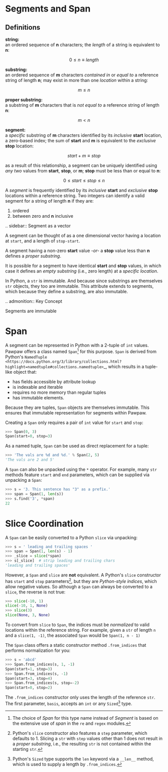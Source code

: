 # Segments and Span

## Definitions

**string:**  
an ordered sequence of **n** characters; the *length* of a string is equivalent to **n**:

$$0 \leq n \equiv length$$

**substring:**  
an ordered sequence of **m** characters *contained in* or *equal to* a reference string of length **n**; may exist in more than one *location* within a string:

$$m \leq n$$

**proper substring:**  
 a substring of **m** characters that is *not equal to* a reference string of length **n**:

$$m < n$$
    
**segment:**  
 a *specific* substring of **m** characters identified by its *inclusive* **start** location, a zero-based index; the sum of **start** and **m** is equivalent to the *exclusive* **stop** location:

$$start + m ≡ stop$$

 as a result of this relationship, a segment can be uniquely identified using *any two* values from **start**, **stop**, or **m**; **stop** must be less than or equal to **n**:

 $$0 \leq start \leq stop \leq n$$
 
A *segment* is frequently identified by its *inclusive* **start** and *exclusive* **stop** locations within a reference string.  Two integers can identify a valid segment for a string of length **n** if they are:

1. ordered
2. between zero and **n** inclusive

.. sidebar:: Segment as a vector

 A segment can be thought of as a one dimensional vector having a location at ``start``, and a length of ``stop-start``.

A segment having a non-zero **start** value *-or-* a **stop** value less than **n** defines a *proper substring*.

It is possible for a segment to have identical **start** and **stop** values, in which case it defines an *empty substring* (i.e., zero length) at a *specific location*.

In Python, a ``str`` is immutable.  And because since substrings are themselves ``str`` objects, they too are immutable.  This attribute extends to segments, which because they define a substring, are also immutable.

.. admonition:: Key Concept

   Segments are immutable

Span
====

A segment can be represented in Python with a 2-tuple of ``int`` values.  Pawpaw offers a class named ``Span``[^span_name] for this purpose. ``Span`` is derived from Python's `NamedTuple <https://docs.python.org/3/library/collections.html?highlight=namedtuple#collections.namedtuple>`_, which results in a tuple-like object that:

- has fields accessible by attribute lookup
- is indexable and iterable
- requires no more memory than regular tuples
- has immutable elements.
 
Because they are tuples, ``Span`` objects are themselves immutable.  This ensures that immutable representation for segments within Pawpaw.

Creating a ``Span`` only requires a pair of ``int`` value for ``start`` and ``stop``:

```python
>>> Span(0, 3)
Span(start=0, stop=3)
```

As a named tuple, ``Span`` can be used as direct replacement for a tuple:

```python
>>> 'The vals are %d and %d.' % Span(2, 5)
'The vals are 2 and 5'
```

A ``Span`` can also be unpacked using the ``*`` operator.  For example, many ``str`` methods feature
``start`` and ``end`` parameters, which can be supplied via unpacking a ``Span``:

```python
>>> s = '3. This sentence has "3" as a prefix.'
>>> span = Span(1, len(s))
>>> s.find('3', *span)
22
```

Slice Coordination
==================

A ``Span`` can be easily converted to a Python ``slice`` via unpacking:

```python
>>> s = ' leading and trailing spaces '
>>> span = Span(1, len(s) - 1)
>>> _slice = slice(*span)
>>> s[_slice]  # strip leading and trailing chars
'leading and trailing spaces'
```

However, a ``Span`` and ``slice`` are **not** equivalent.  A Python's ``slice`` constructor has ``start`` and ``stop`` parameters[^slice_step], but they are *Python-style indices*, which allow negative values.  So although a ``Span`` can always be converted to a ``slice``, the reverse is not true:

```python
>>> slice(-10, 1)
slice(-10, 1, None)
>>> slice(3)
slice(None, 3, None)
```

To convert from ``slice`` to ``Span``, the indices must be *normalized* to valid locations within the reference string.  For example, given a ``str`` of length ``n`` and a ``slice(1, -1)``, the associated ``Span`` would be ``Span(1, n - 1)``

The ``Span`` class offers a static constructor method ``.from_indices`` that performs normalization for you:

```python
>>> s = 'abcd'
>>> Span.from_indices(s, 1, -1)
Span(start=1, stop=3)
>>> Span.from_indices(s, -1)
Span(start=3, stop=4)
>>> Span.from_indices(s, stop=-2)
Span(start=0, stop=2)
```

The ``.from_indices`` constructor only uses the length of the reference ``str``.  The first parameter, ``basis``, accepts an ``int`` or any ``Sized``[^sized] type.

[^span_name]: The choice of *Span* for this type name instead of *Segment* is based on the extensive use of *span* in the ``re`` and ``regex`` modules.

[^slice_step]: Python's ``slice`` constructor also features a ``step`` parameter, which defaults to 1. Slicing a ``str`` with ``step`` values other than 1 does not result in a *proper substring*, i.e., the resulting ``str`` is not contained within the starting ``str``.

[^sized]: Python's ``Sized`` type supports the ``len`` keyword via a ``__len__`` method, which is used to supply a length by ``.from_indices``.
